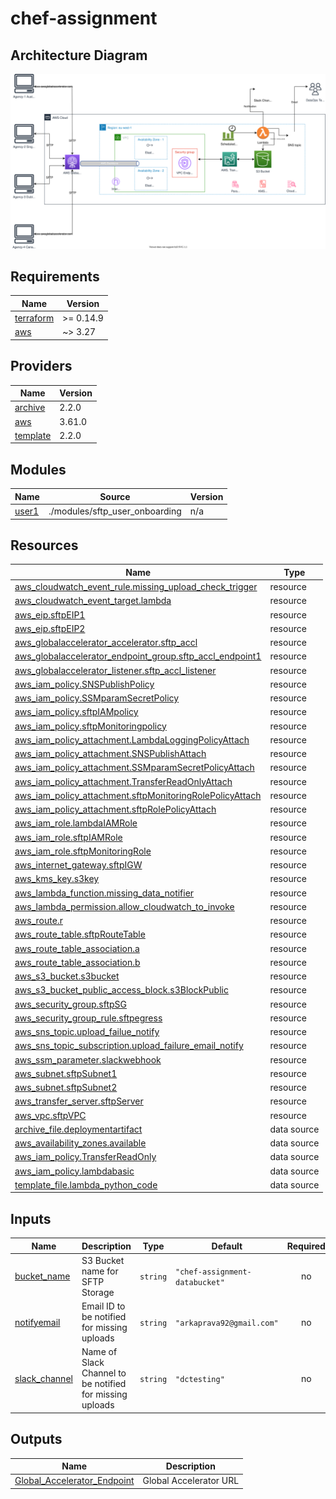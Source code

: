# chef-assignment

## Architecture Diagram

![Alt text here](diagram/datachef-assignment-arkaprava.drawio.svg)

## Requirements

| Name | Version |
|------|---------|
| <a name="requirement_terraform"></a> [terraform](#requirement\_terraform) | >= 0.14.9 |
| <a name="requirement_aws"></a> [aws](#requirement\_aws) | ~> 3.27 |

## Providers

| Name | Version |
|------|---------|
| <a name="provider_archive"></a> [archive](#provider\_archive) | 2.2.0 |
| <a name="provider_aws"></a> [aws](#provider\_aws) | 3.61.0 |
| <a name="provider_template"></a> [template](#provider\_template) | 2.2.0 |

## Modules

| Name | Source | Version |
|------|--------|---------|
| <a name="module_user1"></a> [user1](#module\_user1) | ./modules/sftp_user_onboarding | n/a |

## Resources

| Name | Type |
|------|------|
| [aws_cloudwatch_event_rule.missing_upload_check_trigger](https://registry.terraform.io/providers/hashicorp/aws/latest/docs/resources/cloudwatch_event_rule) | resource |
| [aws_cloudwatch_event_target.lambda](https://registry.terraform.io/providers/hashicorp/aws/latest/docs/resources/cloudwatch_event_target) | resource |
| [aws_eip.sftpEIP1](https://registry.terraform.io/providers/hashicorp/aws/latest/docs/resources/eip) | resource |
| [aws_eip.sftpEIP2](https://registry.terraform.io/providers/hashicorp/aws/latest/docs/resources/eip) | resource |
| [aws_globalaccelerator_accelerator.sftp_accl](https://registry.terraform.io/providers/hashicorp/aws/latest/docs/resources/globalaccelerator_accelerator) | resource |
| [aws_globalaccelerator_endpoint_group.sftp_accl_endpoint1](https://registry.terraform.io/providers/hashicorp/aws/latest/docs/resources/globalaccelerator_endpoint_group) | resource |
| [aws_globalaccelerator_listener.sftp_accl_listener](https://registry.terraform.io/providers/hashicorp/aws/latest/docs/resources/globalaccelerator_listener) | resource |
| [aws_iam_policy.SNSPublishPolicy](https://registry.terraform.io/providers/hashicorp/aws/latest/docs/resources/iam_policy) | resource |
| [aws_iam_policy.SSMparamSecretPolicy](https://registry.terraform.io/providers/hashicorp/aws/latest/docs/resources/iam_policy) | resource |
| [aws_iam_policy.sftpIAMpolicy](https://registry.terraform.io/providers/hashicorp/aws/latest/docs/resources/iam_policy) | resource |
| [aws_iam_policy.sftpMonitoringpolicy](https://registry.terraform.io/providers/hashicorp/aws/latest/docs/resources/iam_policy) | resource |
| [aws_iam_policy_attachment.LambdaLoggingPolicyAttach](https://registry.terraform.io/providers/hashicorp/aws/latest/docs/resources/iam_policy_attachment) | resource |
| [aws_iam_policy_attachment.SNSPublishAttach](https://registry.terraform.io/providers/hashicorp/aws/latest/docs/resources/iam_policy_attachment) | resource |
| [aws_iam_policy_attachment.SSMparamSecretPolicyAttach](https://registry.terraform.io/providers/hashicorp/aws/latest/docs/resources/iam_policy_attachment) | resource |
| [aws_iam_policy_attachment.TransferReadOnlyAttach](https://registry.terraform.io/providers/hashicorp/aws/latest/docs/resources/iam_policy_attachment) | resource |
| [aws_iam_policy_attachment.sftpMonitoringRolePolicyAttach](https://registry.terraform.io/providers/hashicorp/aws/latest/docs/resources/iam_policy_attachment) | resource |
| [aws_iam_policy_attachment.sftpRolePolicyAttach](https://registry.terraform.io/providers/hashicorp/aws/latest/docs/resources/iam_policy_attachment) | resource |
| [aws_iam_role.lambdaIAMRole](https://registry.terraform.io/providers/hashicorp/aws/latest/docs/resources/iam_role) | resource |
| [aws_iam_role.sftpIAMRole](https://registry.terraform.io/providers/hashicorp/aws/latest/docs/resources/iam_role) | resource |
| [aws_iam_role.sftpMonitoringRole](https://registry.terraform.io/providers/hashicorp/aws/latest/docs/resources/iam_role) | resource |
| [aws_internet_gateway.sftpIGW](https://registry.terraform.io/providers/hashicorp/aws/latest/docs/resources/internet_gateway) | resource |
| [aws_kms_key.s3key](https://registry.terraform.io/providers/hashicorp/aws/latest/docs/resources/kms_key) | resource |
| [aws_lambda_function.missing_data_notifier](https://registry.terraform.io/providers/hashicorp/aws/latest/docs/resources/lambda_function) | resource |
| [aws_lambda_permission.allow_cloudwatch_to_invoke](https://registry.terraform.io/providers/hashicorp/aws/latest/docs/resources/lambda_permission) | resource |
| [aws_route.r](https://registry.terraform.io/providers/hashicorp/aws/latest/docs/resources/route) | resource |
| [aws_route_table.sftpRouteTable](https://registry.terraform.io/providers/hashicorp/aws/latest/docs/resources/route_table) | resource |
| [aws_route_table_association.a](https://registry.terraform.io/providers/hashicorp/aws/latest/docs/resources/route_table_association) | resource |
| [aws_route_table_association.b](https://registry.terraform.io/providers/hashicorp/aws/latest/docs/resources/route_table_association) | resource |
| [aws_s3_bucket.s3bucket](https://registry.terraform.io/providers/hashicorp/aws/latest/docs/resources/s3_bucket) | resource |
| [aws_s3_bucket_public_access_block.s3BlockPublic](https://registry.terraform.io/providers/hashicorp/aws/latest/docs/resources/s3_bucket_public_access_block) | resource |
| [aws_security_group.sftpSG](https://registry.terraform.io/providers/hashicorp/aws/latest/docs/resources/security_group) | resource |
| [aws_security_group_rule.sftpegress](https://registry.terraform.io/providers/hashicorp/aws/latest/docs/resources/security_group_rule) | resource |
| [aws_sns_topic.upload_failue_notify](https://registry.terraform.io/providers/hashicorp/aws/latest/docs/resources/sns_topic) | resource |
| [aws_sns_topic_subscription.upload_failure_email_notify](https://registry.terraform.io/providers/hashicorp/aws/latest/docs/resources/sns_topic_subscription) | resource |
| [aws_ssm_parameter.slackwebhook](https://registry.terraform.io/providers/hashicorp/aws/latest/docs/resources/ssm_parameter) | resource |
| [aws_subnet.sftpSubnet1](https://registry.terraform.io/providers/hashicorp/aws/latest/docs/resources/subnet) | resource |
| [aws_subnet.sftpSubnet2](https://registry.terraform.io/providers/hashicorp/aws/latest/docs/resources/subnet) | resource |
| [aws_transfer_server.sftpServer](https://registry.terraform.io/providers/hashicorp/aws/latest/docs/resources/transfer_server) | resource |
| [aws_vpc.sftpVPC](https://registry.terraform.io/providers/hashicorp/aws/latest/docs/resources/vpc) | resource |
| [archive_file.deploymentartifact](https://registry.terraform.io/providers/hashicorp/archive/latest/docs/data-sources/file) | data source |
| [aws_availability_zones.available](https://registry.terraform.io/providers/hashicorp/aws/latest/docs/data-sources/availability_zones) | data source |
| [aws_iam_policy.TransferReadOnly](https://registry.terraform.io/providers/hashicorp/aws/latest/docs/data-sources/iam_policy) | data source |
| [aws_iam_policy.lambdabasic](https://registry.terraform.io/providers/hashicorp/aws/latest/docs/data-sources/iam_policy) | data source |
| [template_file.lambda_python_code](https://registry.terraform.io/providers/hashicorp/template/latest/docs/data-sources/file) | data source |

## Inputs

| Name | Description | Type | Default | Required |
|------|-------------|------|---------|:--------:|
| <a name="input_bucket_name"></a> [bucket\_name](#input\_bucket\_name) | S3 Bucket name for SFTP Storage | `string` | `"chef-assignment-databucket"` | no |
| <a name="input_notifyemail"></a> [notifyemail](#input\_notifyemail) | Email ID to be notified for missing uploads | `string` | `"arkaprava92@gmail.com"` | no |
| <a name="input_slack_channel"></a> [slack\_channel](#input\_slack\_channel) | Name of Slack Channel to be notified for missing uploads | `string` | `"dctesting"` | no |

## Outputs

| Name | Description |
|------|-------------|
| <a name="output_Global_Accelerator_Endpoint"></a> [Global\_Accelerator\_Endpoint](#output\_Global\_Accelerator\_Endpoint) | Global Accelerator URL |
<!-- END_TF_DOCS -->